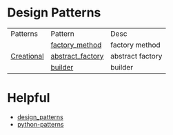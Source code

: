 # Design Patterns

<table>
    <tr>
        <td>Patterns</td>
        <td>Pattern</td>
        <td>Desc</td>
    </tr>
    <tr>
        <td rowspan="4">
            <a href='https://github.com/czp-first/ToBeBetter/tree/master/design_pattern/creational'>Creational</a>
        </td>
        <td>
            <a href='https://github.com/czp-first/ToBeBetter/tree/master/design_pattern/creational/factory/factory_method'>factory_method</a>
        </td>
        <td>factory method</td>
    </tr>
    <tr>
        <td>
            <a href='https://github.com/czp-first/ToBeBetter/tree/master/design_pattern/creational/factory/abstract_factory'>abstract_factory</a>
        </td>
        <td>abstract factory</td>
    </tr>
  	<tr>
        <td>
            <a href='https://github.com/czp-first/ToBeBetter/tree/master/design_pattern/creational/builder'>builder</a>
        </td>
        <td>builder</td>
    </tr>
</table>

# Helpful
- [design_patterns](https://sourcemaking.com/design_patterns)
- [python-patterns](https://github.com/faif/python-patterns)
